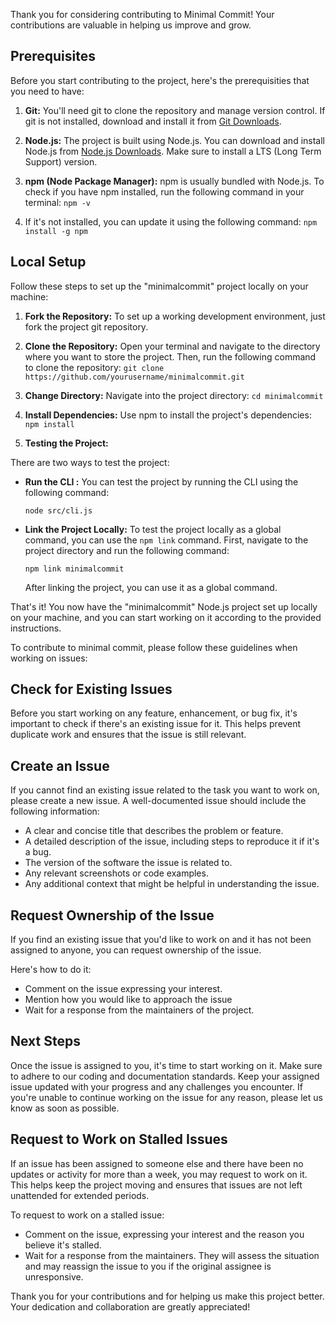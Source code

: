 Thank you for considering contributing to Minimal Commit! Your contributions are valuable in helping us improve and grow. 

## Prerequisites
Before you start contributing to the project, here's the prerequisities that you need to have:

1. **Git:** You'll need git to clone the repository and manage version control. If git is not installed, download and install it from [Git Downloads](https://git-scm.com/downloads).

2. **Node.js:** The project is built using Node.js. You can download and install Node.js from [Node.js Downloads](https://nodejs.org/en/download/). Make sure to install a LTS (Long Term Support) version.

3. **npm (Node Package Manager):** npm is usually bundled with Node.js. To check if you have npm installed, run the following command in your terminal: `npm -v` 

4. If it's not installed, you can update it using the following command: `npm install -g npm`


## Local Setup

Follow these steps to set up the "minimalcommit" project locally on your machine:

1. **Fork the Repository:**
To set up a working development environment, just fork the project git repository.

2. **Clone the Repository:** 
Open your terminal and navigate to the directory where you want to store the project. Then, run the following command to clone the repository: `git clone https://github.com/yourusername/minimalcommit.git`


3. **Change Directory:**
Navigate into the project directory: `cd minimalcommit`

4. **Install Dependencies:**
Use npm to install the project's dependencies: `npm install`

5. **Testing the Project:**

There are two ways to test the project:

- **Run the CLI :** You can test the project by running the CLI using the following command:
  ```
  node src/cli.js
  ```

- **Link the Project Locally:** To test the project locally as a global command, you can use the `npm link` command. First, navigate to the project directory and run the following command:
  ```
  npm link minimalcommit
  ```
  After linking the project, you can use it as a global command.

That's it! You now have the "minimalcommit" Node.js project set up locally on your machine, and you can start working on it according to the provided instructions.


To contribute to minimal commit, please follow these guidelines when working on issues:

## Check for Existing Issues
Before you start working on any feature, enhancement, or bug fix, it's important to check if there's an existing issue for it. This helps prevent duplicate work and ensures that the issue is still relevant.

## Create an Issue
If you cannot find an existing issue related to the task you want to work on, please create a new issue. A well-documented issue should include the following information:

- A clear and concise title that describes the problem or feature.
- A detailed description of the issue, including steps to reproduce it if it's a bug.
- The version of the software the issue is related to.
- Any relevant screenshots or code examples.
- Any additional context that might be helpful in understanding the issue.

## Request Ownership of the Issue
If you find an existing issue that you'd like to work on and it has not been assigned to anyone, you can request ownership of the issue. 

Here's how to do it:

- Comment on the issue expressing your interest.
- Mention how you would like to approach the issue
- Wait for a response from the maintainers of the project. 

## Next Steps
Once the issue is assigned to you, it's time to start working on it. Make sure to adhere to our coding and documentation standards. Keep your assigned issue updated with your progress and any challenges you encounter. If you're unable to continue working on the issue for any reason, please let us know as soon as possible.

## Request to Work on Stalled Issues
If an issue has been assigned to someone else and there have been no updates or activity for more than a week, you may request to work on it. This helps keep the project moving and ensures that issues are not left unattended for extended periods.

To request to work on a stalled issue:

- Comment on the issue, expressing your interest and the reason you believe it's stalled.
- Wait for a response from the maintainers. They will assess the situation and may reassign the issue to you if the original assignee is unresponsive.

Thank you for your contributions and for helping us make this project better. Your dedication and collaboration are greatly appreciated!
